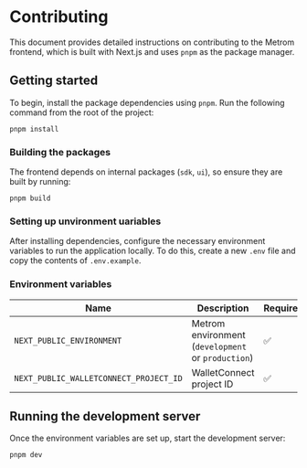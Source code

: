 # Contributing

This document provides detailed instructions on contributing to the Metrom
frontend, which is built with Next.js and uses `pnpm` as the package manager.

## Getting started

To begin, install the package dependencies using `pnpm`. Run the following
command from the root of the project:

```
pnpm install
```

### Building the packages

The frontend depends on internal packages (`sdk`, `ui`), so ensure they are
built by running:

```
pnpm build
```

### Setting up unvironment uariables

After installing dependencies, configure the necessary environment variables to
run the application locally. To do this, create a new `.env` file and copy the
contents of `.env.example`.

### Environment variables

| Name                                   | Description                                        | Required | Default |
| -------------------------------------- | -------------------------------------------------- | -------- | ------- |
| `NEXT_PUBLIC_ENVIRONMENT`              | Metrom environment (`development` or `production`) | ✅       | `-`     |
| `NEXT_PUBLIC_WALLETCONNECT_PROJECT_ID` | WalletConnect project ID                           | ✅       | `-`     |

## Running the development server

Once the environment variables are set up, start the development server:

```
pnpm dev
```
